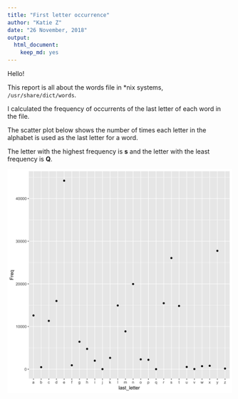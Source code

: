 ```yaml
---
title: "First letter occurrence"
author: "Katie Z"
date: "26 November, 2018"
output:
  html_document:
    keep_md: yes
---
```




Hello!

This report is all about the words file in *nix systems, `/usr/share/dict/words`. 

I calculated the frequency of occurrents of the last letter of each word in the file. 

The scatter plot below shows the number of times each letter in the alphabet is used as the last letter for a word.

The letter with the highest frequency is **s** and the letter with the least frequency is **Q**.

![*Fig. 1* A scatter plot of word first letter frequency](last_letter.png)
